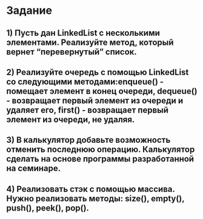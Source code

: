 # Задание

## 1) Пусть дан LinkedList с несколькими элементами. Реализуйте метод, который вернет “перевернутый” список.

## 2) Реализуйте очередь с помощью LinkedList со следующими методами:enqueue() - помещает элемент в конец очереди, dequeue() - возвращает первый элемент из очереди и удаляет его, first() - возвращает первый элемент из очереди, не удаляя.

## 3) В калькулятор добавьте возможность отменить последнюю операцию. Калькулятор сделать на основе программы разработанной на семинаре.
## 4) Реализовать стэк с помощью массива. Нужно реализовать методы: size(), empty(), push(), peek(), pop().
